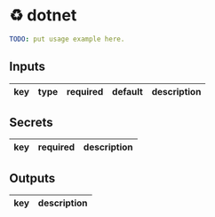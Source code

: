 # ♻ dotnet

```yaml
TODO: put usage example here.
```

## Inputs

key | type | required | default | description
--- | --- | --- | --- | ---

## Secrets

key | required | description
--- | --- | ---

## Outputs

key | description
--- | ---